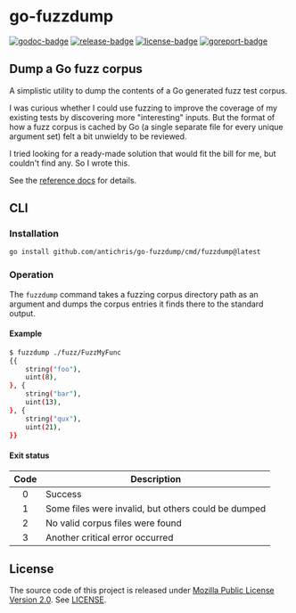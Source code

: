 # go-fuzzdump

[![godoc-badge]][godoc]
[![release-badge]][latest-release]
[![license-badge]][license]
[![goreport-badge]][goreport]

## Dump a Go fuzz corpus

A simplistic utility to dump the contents of a Go generated fuzz test corpus.

I was curious whether I could use fuzzing to improve the coverage of my existing tests by discovering more "interesting" inputs. But the format of how a fuzz corpus is cached by Go (a single separate file for every unique argument set) felt a bit unwieldy to be reviewed.

I tried looking for a ready-made solution that would fit the bill for me, but couldn't find any. So I wrote this.

See the [reference docs][godoc] for details.


## CLI

### Installation

```sh
go install github.com/antichris/go-fuzzdump/cmd/fuzzdump@latest
```

### Operation

The `fuzzdump` command takes a fuzzing corpus directory path as an argument and dumps the corpus entries it finds there to the standard output.

#### Example

```sh
$ fuzzdump ./fuzz/FuzzMyFunc
{{
	string("foo"),
	uint(8),
}, {
	string("bar"),
	uint(13),
}, {
	string("qux"),
	uint(21),
}}
```

#### Exit status

| Code | Description                                                         |
|:----:|---------------------------------------------------------------------|
|  0   | Success                                                             |
|  1   | Some files were invalid, but others could be dumped                 |
|  2   | No valid corpus files were found                                    |
|  3   | Another critical error occurred                                     |


## License

The source code of this project is released under [Mozilla Public License Version 2.0][mpl]. See [LICENSE].

[mpl]: https://www.mozilla.org/en-US/MPL/2.0/
	"Mozilla Public License, version 2.0"

[license]: LICENSE

[godoc]: https://pkg.go.dev/github.com/antichris/go-fuzzdump
[latest-release]: https://github.com/antichris/go-fuzzdump/releases/latest
[goreport]: https://goreportcard.com/report/github.com/antichris/go-fuzzdump

[godoc-badge]: https://godoc.org/github.com/antichris/go-fuzzdump?status.svg
[release-badge]: https://img.shields.io/github/release/antichris/go-fuzzdump
[license-badge]: https://img.shields.io/github/license/antichris/go-fuzzdump
[goreport-badge]: https://goreportcard.com/badge/github.com/antichris/go-fuzzdump?status.svg
